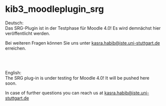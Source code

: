 # kib3_moodleplugin_srg


Deutsch: <br>
Das SRG-Plugin ist in der Testphase für Moodle 4.0!
Es wird demnächst hier veröffentlicht werden.

Bei weiteren Fragen können Sie uns unter kasra.habib@iste.uni-stuttgart.de erreichen.

 <br> <br>

English: <br>
The SRG plug-in is under testing for Moodle 4.0!
It will be pushed here soon.

In case of further questions you can reach us at kasra.habib@iste.uni-stuttgart.de

